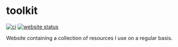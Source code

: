 # toolkit

[![ci](https://github.com/geocoug/toolkit/actions/workflows/ci.yml/badge.svg)](https://github.com/geocoug/toolkit/actions/workflows/ci.yml)
[![website status](https://img.shields.io/website.svg?down_color=red&down_message=down&up_color=green&up_message=up&url=http%3A%2F%2Ftoolkit.geocoug.com)](https://toolkit.geocoug.com)

Website containing a collection of resources I use on a regular basis.
